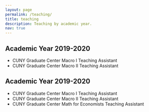 ```yaml
---
layout: page
permalink: /teaching/
title: teaching
description: Teaching by academic year.
nav: true
---
```


## Academic Year 2019-2020
* CUNY Graduate Center Macro I Teaching Assistant
* CUNY Graduate Center Macro II Teaching Assistant

## Academic Year 2019-2020
* CUNY Graduate Center Macro I Teaching Assistant
* CUNY Graduate Center Macro II Teaching Assistant
* CUNY Graduate Center Math for Economists Teaching Assistant
